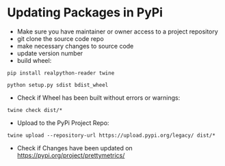 # Updating Packages in PyPi

- Make sure you have maintainer or owner access to a project repository
- git clone the source code repo
- make necessary changes to source code
- update version number
- build wheel:

```
pip install realpython-reader twine

python setup.py sdist bdist_wheel
```

- Check if Wheel has been built without errors or warnings:

```
twine check dist/*
```

- Upload to the PyPi Project Repo:

```
twine upload --repository-url https://upload.pypi.org/legacy/ dist/*
```

- Check if Changes have been updated on https://pypi.org/project/prettymetrics/